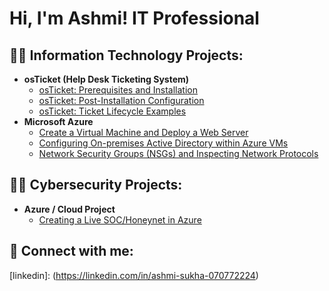<h1>Hi, I'm Ashmi! IT Professional </h1>

<h2>👨‍💻 Information Technology Projects:</h2>

- <b>osTicket (Help Desk Ticketing System)</b>
  - [osTicket: Prerequisites and Installation](https://github.com/asukha93/osticket-prereqs)
  - [osTicket: Post-Installation Configuration](https://github.com/asukha93/post-install-config)
  - [osTicket: Ticket Lifecycle Examples](https://github.com/asukha93/ticket-lifecycle)
- <b>Microsoft Azure</b>
  - [Create a Virtual Machine and Deploy a Web Server](https://github.com/asukha93/Azure-Virtual-Machine)
  - [Configuring On-premises Active Directory within Azure VMs](https://github.com/asukha93/configure-ad)
  - [Network Security Groups (NSGs) and Inspecting Network Protocols](https://github.com/asukha93/azure-network-protocols)
  

<h2>👨‍💻 Cybersecurity Projects:</h2>

- <b>Azure / Cloud Project</b>
  - [Creating a Live SOC/Honeynet in Azure](https://github.com/asukha93/Cloud-SOC)

<h2> 🤳 Connect with me:</h2>

<hi>[linkedin]: (https://linkedin.com/in/ashmi-sukha-070772224) </h1>
